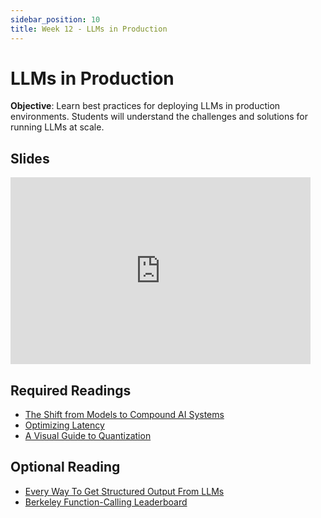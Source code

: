 ```yaml
---
sidebar_position: 10
title: Week 12 - LLMs in Production
---
```


# LLMs in Production

**Objective**: Learn best practices for deploying LLMs in production environments. Students will understand the challenges and solutions for running LLMs at scale.

## Slides

<iframe src="https://docs.google.com/presentation/d/e/2PACX-1vTJQELXKHG84oRgGbeWpHJSwOVgx2H7A54vxf_MU1CUYIItgpSqDg-GSUQQIgp4bG8RGqQ1DZuL9OEX/embed?start=false&loop=false&delayms=3000" frameborder="0" width="480" height="299" allowfullscreen="true" mozallowfullscreen="true" webkitallowfullscreen="true"></iframe>

## Required Readings
- [The Shift from Models to Compound AI Systems](https://bair.berkeley.edu/blog/2024/02/18/compound-ai-systems/)
- [Optimizing Latency](https://hamel.dev/notes/llm/inference/03_inference.html)
- [A Visual Guide to Quantization](https://newsletter.maartengrootendorst.com/p/a-visual-guide-to-quantization)

## Optional Reading

- [Every Way To Get Structured Output From LLMs](https://www.boundaryml.com/blog/structured-output-from-llms)
- [Berkeley Function-Calling Leaderboard](https://gorilla.cs.berkeley.edu/blogs/8_berkeley_function_calling_leaderboard.html)
